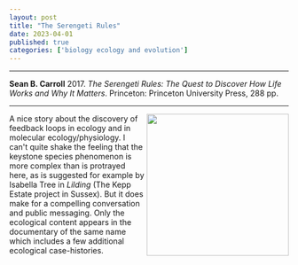 ```yaml
---
layout: post
title: "The Serengeti Rules"
date: 2023-04-01
published: true
categories: ['biology ecology and evolution']
---
```



***
<b>Sean B. Carroll</b> 2017. _The Serengeti Rules: The Quest to Discover How Life Works and Why It Matters_. Princeton: Princeton University Press, 288 pp.

***

<img align="right"  width="256" src="https://pup-assets.imgix.net/onix/images/9780691175683.jpg?w=600&auto=format" alt=""> 

A nice story about the discovery of feedback loops in ecology and in molecular ecology/physiology.  I can't quite shake the feeling that the keystone species phenomenon is more complex than is protrayed here, as is suggested for example by Isabella Tree in _Lilding_ (The Kepp Estate project in Sussex).  But it does make for a compelling conversation and public messaging.  Only the ecological content appears in the documentary of the same name which includes a few additional ecological case-histories.
